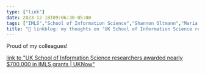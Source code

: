 ```yaml
---
type: ["link"]
date: 2023-12-18T09:06:30-05:00
tags: ["IMLS","School of Information Science","Shannon Oltmann","Maria Cahill","University of Kentucky"]
title: "🔗 linkblog: my thoughts on 'UK School of Information Science researchers awarded nearly $700,000 in IMLS grants | UKNow'"
---
```

Proud of my colleagues!

[link to "UK School of Information Science researchers awarded nearly $700,000 in IMLS grants | UKNow"](http://uknow.uky.edu/research/uk-school-information-science-researchers-awarded-nearly-700000-imls-grants)
